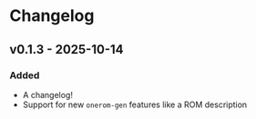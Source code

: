# Changelog

## v0.1.3 - 2025-10-14

### Added

- A changelog!
- Support for new `onerom-gen` features like a ROM description
